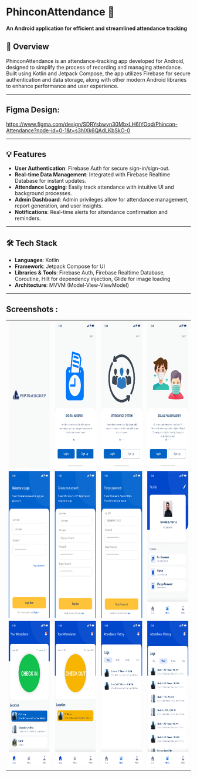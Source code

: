 # PhinconAttendance 📅
**An Android application for efficient and streamlined attendance tracking**

## 🚀 Overview
PhinconAttendance is an attendance-tracking app developed for Android, designed to simplify the process of recording and managing attendance. Built using Kotlin and Jetpack Compose, the app utilizes Firebase for secure authentication and data storage, along with other modern Android libraries to enhance performance and user experience.

---
## Figma Design: 
https://www.figma.com/design/SDRYsbwyn30MbxLH6IYOqd/Phincon-Attendance?node-id=0-1&t=s3hlXk6QAdLKbSkO-0

---

## 💡 Features
- **User Authentication**: Firebase Auth for secure sign-in/sign-out.
- **Real-time Data Management**: Integrated with Firebase Realtime Database for instant updates.
- **Attendance Logging**: Easily track attendance with intuitive UI and background processes.
- **Admin Dashboard**: Admin privileges allow for attendance management, report generation, and user insights.
- **Notifications**: Real-time alerts for attendance confirmation and reminders.

---

## 🛠️ Tech Stack
- **Languages**: Kotlin
- **Framework**: Jetpack Compose for UI
- **Libraries & Tools**: Firebase Auth, Firebase Realtime Database, Coroutine, Hilt for dependency injection, Glide for image loading
- **Architecture**: MVVM (Model-View-ViewModel)

---

## Screenshots :
 <table align="center">
  <tr>
    <td><img src="https://github.com/atifa1110/PhinconAttendance/blob/master/SPLASHSCREEN.png" alt="Login"
         style="width:200px;height:400px;" </td>
     <td><img src="https://github.com/atifa1110/PhinconAttendance/blob/master/ONBOARDING.png" alt="Daftar1"
         style="width:200px;height:400px;" </td>
    <td><img src="https://github.com/atifa1110/PhinconAttendance/blob/master/ONBOARDING%202.png" alt="Daftar2"
         style="width:200px;height:400px;"></td>
   <td><img src="https://github.com/atifa1110/PhinconAttendance/blob/master/ONBOARDING%203.png" alt="Daftar3"
         style="width:200px;height:400px;"></td>
  </tr>
 
<tr>
    <td><img src="https://github.com/atifa1110/PhinconAttendance/blob/master/LOGIN.png" alt="Login"
         style="width:200px;height:400px;" </td>
     <td><img src="https://github.com/atifa1110/PhinconAttendance/blob/master/Register.png" alt="Daftar1"
         style="width:200px;height:400px;" </td>
    <td><img src="https://github.com/atifa1110/PhinconAttendance/blob/master/Reset%20Password.png" alt="Daftar2"
         style="width:200px;height:400px;"></td>
    <td><img src="https://github.com/atifa1110/PhinconAttendance/blob/master/Account%20Profile.png" alt="Daftar2"
         style="width:200px;height:400px;"></td>
</tr>

<tr>
    <td><img src="https://github.com/atifa1110/PhinconAttendance/blob/master/Homepage%20-%20CheckIn.png" alt="Login"
         style="width:200px;height:400px;" </td>
     <td><img src="https://github.com/atifa1110/PhinconAttendance/blob/master/Homepage%20-%20CheckOut.png" alt="Daftar1"
         style="width:200px;height:400px;" </td>
    <td><img src="https://github.com/atifa1110/PhinconAttendance/blob/master/History.png" alt="Daftar2"
         style="width:200px;height:400px;"></td>
    <td><img src="https://github.com/atifa1110/PhinconAttendance/blob/master/History%20Week.png" alt="Daftar2"
         style="width:200px;height:400px;"></td>
</tr>
